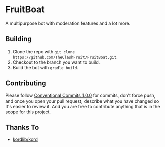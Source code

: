 # FruitBoat
A multipurpose bot with moderation features and a lot more.

## Building
1. Clone the repo with `git clone https://github.com/TheClashFruit/FruitBoat.git`.
2. Checkout to the branch you want to build.
3. Build the bot with `gradle build`.

## Contributing
Please follow [Conventional Commits 1.0.0](https://www.conventionalcommits.org/en/v1.0.0/) for commits, don't force push, and once you open your pull request, describe what you have changed so It's easier to review it. And you are free to contribute anything that is in the scope for this project.

## Thanks To
- [kordlib/kord](https://github.com/kordlib/kord)
